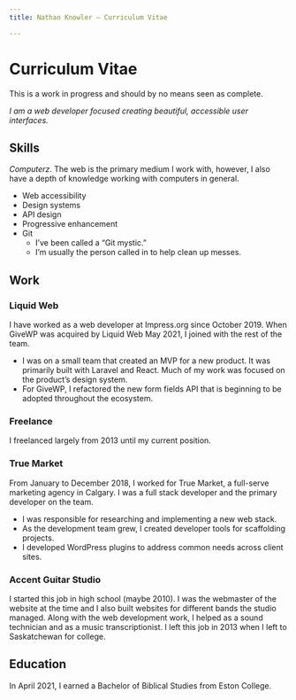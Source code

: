 ```yaml
---
title: Nathan Knowler – Curriculum Vitae

---
```

# Curriculum Vitae

This is a work in progress and should by no means seen as complete.

_I am a web developer focused creating beautiful, accessible user
interfaces._

## Skills

_Computerz_. The web is the primary medium I work with, however, I also have a
depth of knowledge working with computers in general.

- Web accessibility
- Design systems
- API design
- Progressive enhancement
- Git
  - I’ve been called a “Git mystic.”
  - I’m usually the person called in to help clean up messes.

## Work

### Liquid Web

I have worked as a web developer at Impress.org since October 2019. When GiveWP
was acquired by Liquid Web May 2021, I joined with the rest of the team.

* I was on a small team that created an MVP for a new product. It was primarily
  built with Laravel and React. Much of my work was focused on the product’s
  design system.
* For GiveWP, I refactored the new form fields API that is beginning to be
  adopted throughout the ecosystem.

### Freelance

I freelanced largely from 2013 until my current position.

### True Market

From January to December 2018, I worked for True Market, a full-serve
marketing agency in Calgary. I was a full stack developer and the
primary developer on the team.

* I was responsible for researching and implementing a new web stack.
* As the development team grew, I created developer tools for
  scaffolding projects.
* I developed WordPress plugins to address common needs across client
  sites.
 
### Accent Guitar Studio

I started this job in high school (maybe 2010). I was the webmaster of the
website at the time and I also built websites for different bands the studio
managed. Along with the web development work, I helped as a sound technician and
as a music transcriptionist. I left this job in 2013 when I left to Saskatchewan
for college.

## Education

In April 2021, I earned a Bachelor of Biblical Studies from Eston
College.
